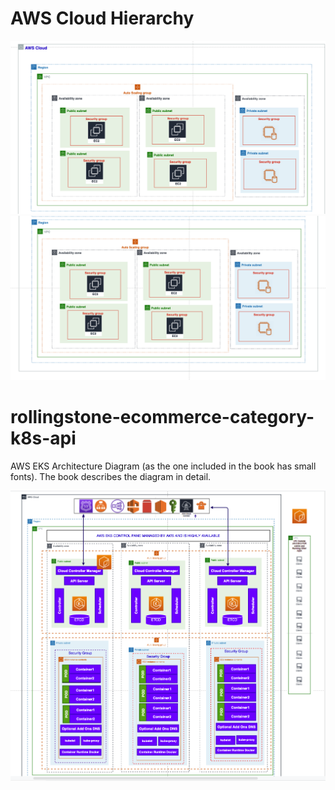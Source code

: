 
# AWS Cloud Hierarchy

![AWS EKS Architecture](AWS_Hierarchy_2.png)
![AWS EKS Architecture](AWS_Heirarchy_1.png)

# rollingstone-ecommerce-category-k8s-api

AWS EKS Architecture Diagram (as the one included in the book has small fonts). The book describes the diagram in detail.

![AWS EKS Architecture](AWS_EKS.png)



